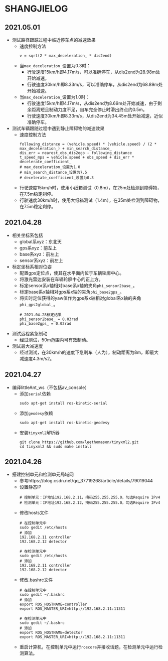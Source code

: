 # SHANGJIELOG

## 2021.05.01
 - 测试路径跟踪过程中临近停车点的减速效果
    - 速度控制方法
      ```
      v = sqrt(2 * max_deceleration_ * dis2end)
      ```
    - 当`max_deceleration_`设置为0.3时：
       - 行驶速度15km/h即4.17m/s，可以准确停车，从dis2end为28.98m处开始减速。
       - 行驶速度30km/h即8.33m/s，可以准确停车，从dis2end为68.89m处开始减速。
    - 当`max_deceleration_`设置为1.0时：
       - 行驶速度15km/h即4.17m/s，从dis2end为8.69m处开始减速，由于剩余距离短且制动力度不足，自车完全停止时滑出终点约0.5m。
       - 行驶速度30km/h即8.33m/s，从dis2end为34.45m处开始减速，近似准确停车。
 - 测试车辆跟随过程中遇到静止障碍物的减速效果
    - 速度控制方法
      ```
      following_distance = (vehicle.speed) * (vehicle.speed) / (2 * max_deceleration_) + min_search_distance_
      dis_err = nearest_obs_dis2ego - following_distance
      t_speed_mps = vehicle.speed + obs_speed + dis_err * decelerate_coefficient_
      # max_deceleration_设置为1.0
      # min_search_distance_设置为7.5
      # decelerate_coefficient_设置为0.3
      ```
    - 行驶速度15km/h时，使用小纸箱测试（0.8m），在25m处检测到障碍物，在7.5m稳定刹停。
    - 行驶速度30km/h时，使用大纸箱测试（1.4m），在35m处检测到障碍物，在7.5m稳定刹停。

## 2021.04.28
 - 相关坐标系包括
    - global系xyz：东北天
    - gps系xyz：前左上
    - base系xyz：前左上
    - sensor系xyz：前左上
 - 标定坐标系相对位姿
    - 配置gps定位点，使其在水平面内位于车辆轮廓中心。
    - 将激光雷达安装在车辆轮廓中心的正上方。
    - 标定sensor系x轴相对base系x轴的夹角`phi_sensor2base_`。
    - 标定base系x轴相对gps系x轴的夹角`phi_base2gps_`。
    - 将实时定位获得的yaw值作为gps系x轴相对global系x轴的夹角`phi_gps2global_`。
      ```
      # 2021.04.28标定结果
      phi_sensor2base_ = 0.03rad
      phi_base2gps_ = 0.02rad
      ```
 - 测试远程紧急制动
    - 经过测试，50m范围内可有效制动。
 - 测试最大减速度
    - 经过测试，在30km/h的速度下急刹车（人为），制动距离为8m，即最大减速度4.3m/s2。

## 2021.04.27
 - 编译littleAnt_ws（不包括av_console）
    - 添加`serial`依赖
      ```
      sudo apt-get install ros-kinetic-serial
      ```
    - 添加`geodesy`依赖
      ```
      sudo apt-get install ros-kinetic-geodesy
      ```
    - 安装`tinyxml2`解析器
      ```
      git clone https://github.com/leethomason/tinyxml2.git
      cd tinyxml2 && sudo make install
      ```

## 2021.04.26
 - 搭建控制单元和检测单元局域网
    - 参考https://blog.csdn.net/qq_37719268/article/details/79019044
    - 设置静态IP
      ```
      # 控制单元：IP地址192.168.2.11，掩码255.255.255.0，勾选Require IPv4
      # 检测单元：IP地址192.168.2.12，掩码255.255.255.0，勾选Require IPv4
      ```
    - 修改hosts文件
      ```
      # 在控制单元中
      sudo gedit /etc/hosts
      # 添加
      192.168.2.11 controller
      192.168.2.12 detector
      
      # 在检测单元中
      sudo gedit /etc/hosts
      # 添加
      192.168.2.11 controller
      192.168.2.12 detector
      ```
    - 修改.bashrc文件
      ```
      # 在控制单元中
      sudo gedit ~/.bashrc
      # 添加
      export ROS_HOSTNAME=controller
      export ROS_MASTER_URI=http://192.168.2.11:11311
      
      # 在检测单元中
      sudo gedit ~/.bashrc
      # 添加
      export ROS_HOSTNAME=detector
      export ROS_MASTER_URI=http://192.168.2.11:11311
      ```
    - 重启计算机，在控制单元中运行`roscore`并接收话题，在检测单元中运行检测算法。
      


